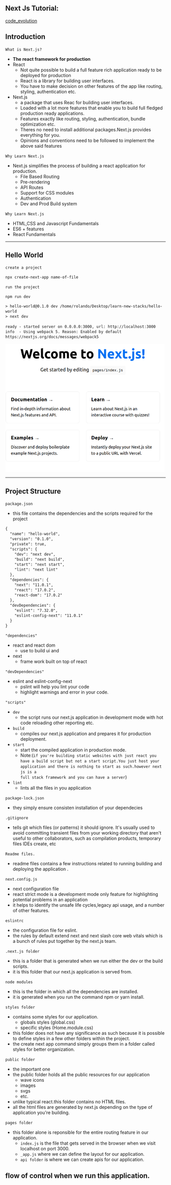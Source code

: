 ## Next Js Tutorial:
[code_evolution](https://www.youtube.com/watch?v=9P8mASSREYM&list=PLC3y8-rFHvwgC9mj0qv972IO5DmD-H0ZH)

## Introduction

<code>What is Next.js?</code>
- <b>The react framework for production</b><br>
- React
    -  Not quite possible to build a full feature rich application ready to be deployed for production
    - React is a library for building user interfaces.
    - You have to make decision on other features of the app like routing, styling, authentication etc.
- Next.js
    - a package that uses Reac for building user interfaces.
    - Loaded with a lot more features that enable you to build full fledged production ready applications.
    - Features exactly like routing, styling, authentication, bundle optimization etc.
    - Theres no need to install additional packages.Next.js provides everything for you.
    - Opinions and conventions need to be followed to implement the above said features

<code>Why Learn Next.js</code><br>
- Next.js simplifies the process of building a react application for production. 
    - File Based Routing
    - Pre-rendering
    - API Routes
    - Support for CSS modules
    - Authentication
    - Dev and Prod Build system<br>

<code>Why Learn Next.js</code><br>
- HTML,CSS and Javascript Fundamentals
- ES6 + features
- React Fundamentals

<hr>

## Hello World

<code>create a project</code><br>
```
npx create-next-app name-of-file
```

<code>run the project</code><br>

```
npm run dev
```
```
> hello-world@0.1.0 dev /home/rolando/Desktop/learn-new-stacks/hello-world
> next dev

ready - started server on 0.0.0.0:3000, url: http://localhost:3000
info  - Using webpack 5. Reason: Enabled by default https://nextjs.org/docs/messages/webpack5
```
<img src='./img/welcome.png' width='500'><br>

<hr>

## Project Structure

<code>package.json</code>
- this file contains the dependencies and the scripts required for the project<br>
```
{
  "name": "hello-world",
  "version": "0.1.0",
  "private": true,
  "scripts": {
    "dev": "next dev",
    "build": "next build",
    "start": "next start",
    "lint": "next lint"
  },
  "dependencies": {
    "next": "11.0.1",
    "react": "17.0.2",
    "react-dom": "17.0.2"
  },
  "devDependencies": {
    "eslint": "7.32.0",
    "eslint-config-next": "11.0.1"
  }
}

```

<code>"dependencies"</code>
- react and react dom
    - use to build ui and
- next
    - frame work built on top of react

<code>"devDependencies"</code>
- eslint and eslint-config-next 
    - pslint will help you lint your code
    - highlight warnings and error in your code.

<code>"scripts"</code>
- <code>dev</code>
    - the script runs our next.js application in  development mode with hot code reloading other reporting etc.
- <code>build</code>
    - compiles our next.js application and prepares it for production deployment.
- <code>start</code>
    - start the compiled application in production mode.
    - Note:(<code>if you're building static websites with just react you have a build script but not a start script.You just host your application and there is nothing to start as such.however next js is a full stack framework and you can have a server</code>)
- <code>lint</code>
    - lints all the files in you application


<code>package-lock.json</code><br>
- they simply ensure consisten installation of your dependecies 

<code>.gitignore</code><br>
- tells git which files (or patterns) it should ignore. It's usually used to avoid committing transient files from your working directory that aren't useful to other collaborators, such as compilation products, temporary files IDEs create, etc


<code>Readme files.</code><br>
- readme files contains a few instructions related to running building and deploying the application .

<code>next.config.js</code><br>
- next configuration file
- react strict mode is a development mode only feature for highlighting potential problems in an application
- it helps to identify the unsafe life cycles,legacy api usage, and a number of other features.

<code>eslintrc</code><br>
- the configuration file for eslint.
- the rules by default extend next and next slash core web vitals which is a bunch of rules put together by the next.js team.

<code>.next.js folder</code><br>
- this is a folder that is generated when we run either the dev or the build scripts.
- it is this folder that our next.js application is served from.

<code>node modules</code><br>
- this is the folder in which all the dependencies are installed.
- it is generated when you run the command npm or yarn install.

<code>styles folder</code><br>
- contains some styles for our application.
    - globals styles (global.css)
    - specific styles (Home.module.css)
- this folder does not have any significance as such because it is possible to define styles in a few other folders within the project.
- the create next app command simply groups them in a folder called styles for better organization.

<code>public folder</code><br>
- the important one
- the public folder holds all the public resources for our application
    - wave icons
    - images
    - svgs
    - etc.
- unlike typical react.this folder contains no HTML files.
- all the html files are generated by next.js depending on the type of application you're building.


<code>pages folder</code><br>
- this folder alone is reponsible for the entire routing feature in our application.
    - <code>index.js</code> is the file that gets served in the browser when we visit localhost on port 3000.
    - <code>_app.js</code> where we can define the layout for our application.
    - <code>api folder</code> is where we can create apis for our application.

## flow of control when we run this application.<br>
